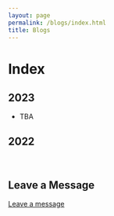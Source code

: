 ```yaml
---
layout: page
permalink: /blogs/index.html
title: Blogs
---
```


# Index

## 2023

- TBA


## 2022


<br>

## Leave a Message

[Leave a message](https://github.com/cjoana/cjoana.github.io/issues/new?template=ISSUE_TEMPLATE/comment_template.md)
